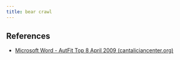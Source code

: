 ```yaml
---
title: bear crawl
---
```


## References
- [Microsoft Word - AutFit Top 8 April 2009 (cantaliciancenter.org)](https://www.cantaliciancenter.org/documents/ape/Top-8-Exercises-for-Autism-Fitness.pdf)